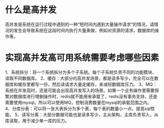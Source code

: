 # 什么是高并发
高并发是系统在运行过程中遇到的一种“短时间内遇到大量操作请求”的情况，请情况的发生会导致系统在这段时间内执行大量奥做，例如对资源的请求，数据库的操作等。

# 实现高并发高可用系统需要考虑哪些因素
1、系统拆分：将一个系统拆分为多个子系统。每个子系统负责不同的功能模块，读取不同数据库。
2、缓存：大部分的高并发场景，都是读多写少，完全可以在数据库和缓存里都写一份，然后读请求大量走缓存，来减轻数据库压力。
3、MQ：系统在并发高时，还是可能会出现高并发写入的场景。如果一个业务操作里需要频繁对数据库进行增删操作时，redis就不能用来承载了，redis没有事务支持，还是需要使用mysql。所以可以使用MQ，控制消费数量在mysql的承载范围之内。
4、分库分表：可以将一张大表拆分为多个表，每个表的数量小一点，提高sql性能。
5、读写分离：大部分数据可能也是读多写少，主从架构，主库负责写入，从库读取，用于减少单一库的压力。